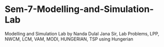 # Sem-7-Modelling-and-Simulation-Lab
Modelling and Simulation Lab by Nanda Dulal Jana Sir, Lab Problems, LPP, NWCM, LCM, VAM, MODI, HUNGERIAN, TSP using Hungerian
